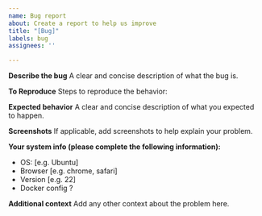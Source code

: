 ```yaml
---
name: Bug report
about: Create a report to help us improve
title: "[Bug]"
labels: bug
assignees: ''

---
```


**Describe the bug**
A clear and concise description of what the bug is.

**To Reproduce**
Steps to reproduce the behavior:


**Expected behavior**
A clear and concise description of what you expected to happen.

**Screenshots**
If applicable, add screenshots to help explain your problem.

**Your system info (please complete the following information):**
 - OS: [e.g. Ubuntu]
 - Browser [e.g. chrome, safari]
 - Version [e.g. 22]
 - Docker config ?

**Additional context**
Add any other context about the problem here.
